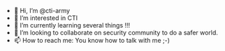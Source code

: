 - 👋 Hi, I’m @cti-army
- 👀 I’m interested in CTI 
- 🌱 I’m currently learning several things !!!
- 💞️ I’m looking to collaborate on security community to do a safer world.
- 📫 How to reach me: You know how to talk with me ;-)

<!---
cti-army/cti-army is a ✨ special ✨ repository because its `README.md` (this file) appears on your GitHub profile.
You can click the Preview link to take a look at your changes.
--->
